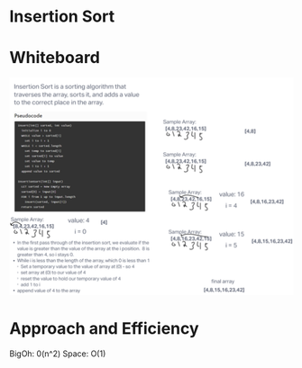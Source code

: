 # Insertion Sort

# Whiteboard

![whiteboard](<Screenshot 2023-10-23 at 8.42.50 PM.png>)


# Approach and Efficiency 

BigOh: 0(n^2)
Space: O(1)  


